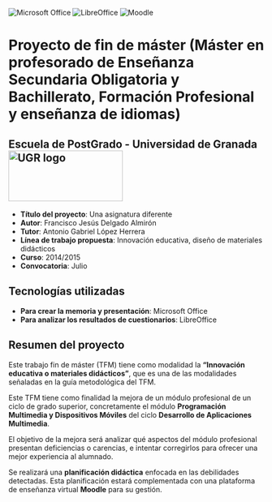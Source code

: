 ![Microsoft Office](https://img.shields.io/badge/Herramienta-Microsoft%20Office-D83B01?logo=microsoftoffice&logoColor=white)
![LibreOffice](https://img.shields.io/badge/Herramienta-LibreOffice-18A303?logo=libreoffice&logoColor=white)
![Moodle](https://img.shields.io/badge/Plataforma-Moodle-F98012?logo=moodle&logoColor=white)

# Proyecto de fin de máster (Máster en profesorado de Enseñanza Secundaria Obligatoria y Bachillerato, Formación Profesional y enseñanza de idiomas)

<h2>
  Escuela de PostGrado - Universidad de Granada
  <img src="https://coagranada.es/wp-content/uploads/2015/12/Logo-ugr.jpg" 
       alt="UGR logo" 
       style="vertical-align: middle; margin-right: 10px; width: 225px; height: 100px; "/>
</h2>

- **Título del proyecto**: Una asignatura diferente  
- **Autor**: Francisco Jesús Delgado Almirón  
- **Tutor**: Antonio Gabriel López Herrera  
- **Línea de trabajo propuesta**: Innovación educativa, diseño de materiales didácticos  
- **Curso**: 2014/2015  
- **Convocatoria**: Julio  

## Tecnologías utilizadas

- **Para crear la memoria y presentación**: Microsoft Office  
- **Para analizar los resultados de cuestionarios**: LibreOffice  

## Resumen del proyecto

Este trabajo fin de máster (TFM) tiene como modalidad la **“Innovación educativa o materiales didácticos”**, que es una de las modalidades señaladas en la guía metodológica del TFM.

Este TFM tiene como finalidad la mejora de un módulo profesional de un ciclo de grado superior, concretamente el módulo **Programación Multimedia y Dispositivos Móviles** del ciclo **Desarrollo de Aplicaciones Multimedia**.

El objetivo de la mejora será analizar qué aspectos del módulo profesional presentan deficiencias o carencias, e intentar corregirlos para ofrecer una mejor experiencia al alumnado.

Se realizará una **planificación didáctica** enfocada en las debilidades detectadas. Esta planificación estará complementada con una plataforma de enseñanza virtual **Moodle** para su gestión.
